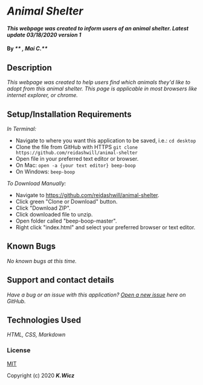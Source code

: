 # _Animal Shelter_

#### _This webpage was created to inform users of an animal shelter. Latest update 03/18/2020 version 1_

#### By _** , Mai C.**_

## Description

_This webpage was created to help users find which animals they'd like to adopt from this animal shelter. This page is applicable in most browsers like internet explorer, or chrome._

## Setup/Installation Requirements

_In Terminal:_

* Navigate to where you want this application to be saved, i.e.:
```cd desktop```
* Clone the file from GitHub with HTTPS
```git clone https://github.com/reidashwill/animal-shelter```
* Open file in your preferred text editor or browser.
* On Mac: ```open -a {your text editor} beep-boop```
* On Windows: ```beep-boop```

_To Download Manually:_

* Navigate to https://github.com/reidashwill/animal-shelter.
* Click green "Clone or Download" button.
* Click "Download ZIP".
* Click downloaded file to unzip.
* Open folder called "beep-boop-master".
* Right click "index.html" and select your preferred browser or text editor.

## Known Bugs

_No known bugs at this time._

## Support and contact details

_Have a bug or an issue with this application? [Open a new issue](https://https://github.com/reidashwill/animal-shelter) here on GitHub._

## Technologies Used

_HTML, CSS, Markdown_

### License

[MIT](https://choosealicense.com/licenses/mit/)

Copyright (c) 2020 **_K.Wicz_**